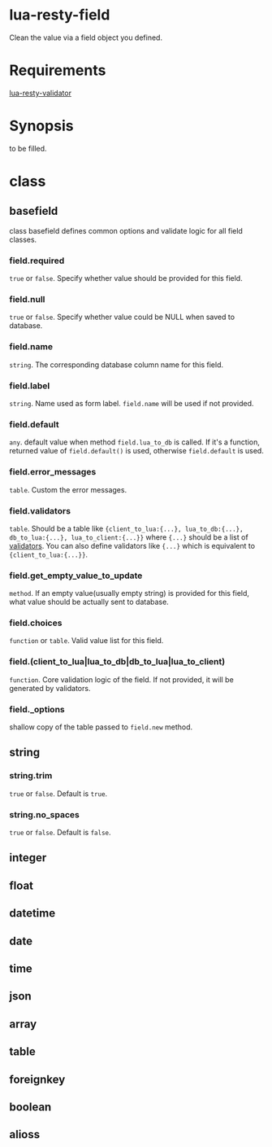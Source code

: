 # lua-resty-field
Clean the value via a field object you defined.

# Requirements
[lua-resty-validator](https://github.com/openresty/lua-resty-validator)

# Synopsis
to be filled.
# class
## basefield
class basefield defines common options and validate logic for all field classes.
### field.required
`true` or `false`. Specify whether value should be provided for this field.
### field.null
`true` or `false`. Specify whether value could be NULL when saved to database.
### field.name
`string`. The corresponding database column name for this field.
### field.label
`string`. Name used as form label. `field.name` will be used if not provided.
### field.default
`any`. default value when method `field.lua_to_db` is called. If it's a function, returned value of `field.default()` is used, otherwise `field.default` is used.
### field.error_messages
`table`. Custom the error messages.
### field.validators
`table`. Should be a table like `{client_to_lua:{...}, lua_to_db:{...}, db_to_lua:{...}, lua_to_client:{...}}` where `{...}` should be a list of [validators](https://github.com/openresty/lua-resty-validator). You can also define validators like `{...}` which is equivalent to `{client_to_lua:{...}}`.
### field.get_empty_value_to_update
`method`. If an empty value(usually empty string) is provided for this field, what value should be actually sent to database.
### field.choices
`function` or `table`. Valid value list for this field. 
### field.(client_to_lua|lua_to_db|db_to_lua|lua_to_client)
`function`. Core validation logic of the field. If not provided, it will be generated by validators.
### field._options
shallow copy of the table passed to `field.new` method.

## string
### string.trim
`true` or `false`. Default is `true`.
### string.no_spaces
`true` or `false`. Default is `false`.
## integer
## float
## datetime
## date
## time
## json
## array
## table
## foreignkey
## boolean
## alioss
